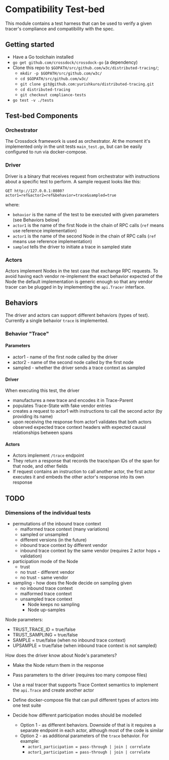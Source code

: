 # Compatibility Test-bed

This module contains a test harness that can be used to verify a given tracer's compliance and compatibility with the spec.

## Getting started

* Have a Go toolchain installed
* `go get github.com/crossdock/crossdock-go` (a dependency)
* Clone this repo to `$GOPATH/src/github.com/w3c/distributed-tracing/`;
  * `mkdir -p $GOPATH/src/github.com/w3c/`
  * `cd $GOPATH/src/github.com/w3c/`
  * `git clone git@github.com:yurishkuro/distributed-tracing.git`
  * `cd distributed-tracing`
  * `git checkout compliance-tests`
* `go test -v ./tests`

## Test-bed Components

### Orchestrator

The Crossdock framework is used as orchestrator. At the moment it's implemented only in the unit tests `main_test.go`,
but can be easily configured to run via docker-compose.

### Driver

Driver is a binary that receives request from orchestrator with instructions about a specific test to perform. A sample request looks like this:

```
GET http://127.0.0.1:8080?actor1=ref&actor2=ref&behavior=trace&sampled=true
```

where:
  * `behavior` is the name of the test to be executed with given parameters (see Behaviors below)
  * `actor1` is the name of the first Node in the chain of RPC calls (`ref` means use reference implementation)
  * `actor1` is the name of the second Node in the chain of RPC calls (`ref` means use reference implementation)
  * `sampled` tells the driver to initiate a trace in sampled state

### Actors

Actors implement Nodes in the test case that exchange RPC requests. To avoid having each vendor re-implement the exact behavior expected of the Node the default implementation is generic enough so that any vendor tracer can be plugged in by implementing the `api.Tracer` interface.

## Behaviors

The driver and actors can support different behaviors (types of test). Currently a single behavior `trace` is implemented.

### Behavior "Trace"

#### Parameters

* actor1 - name of the first node called by the driver
* actor2 - name of the second node called by the first node
* sampled - whether the driver sends a trace context as sampled

#### Driver

When executing this test, the driver

* manufactures a new trace and encodes it in Trace-Parent
* populates Trace-State with fake vendor entries
* creates a request to actor1 with instructions to call the second actor (by providing its name)
* upon receiving the response from actor1 validates that both actors observed expected trace context headers with expected causal relationships between spans

#### Actors

* Actors implement `/trace` endpoint
* They return a response that records the trace/span IDs of the span for that node, and other fields
* If request contains an instruction to call another actor, the first actor executes it and embeds the other actor's response into its own response

## TODO

### Dimensions of the individual tests
  * permutations of the inbound trace context
    * malformed trace context (many variations)
    * sampled or unsampled
    * different versions (in the future)
    * inbound trace context by different vendor
    * inbound trace context by the same vendor (requires 2 actor hops + validation)
  * participation mode of the Node
    * trust
    * no trust - different vendor
    * no trust - same vendor
  * sampling - how does the Node decide on sampling given
    * no inbound trace context
    * malformed trace context
    * unsampled trace context
      * Node keeps no sampling
      * Node up-samples

Node parameters:
  * TRUST_TRACE_ID = true/false
  * TRUST_SAMPLING = true/false
  * SAMPLE = true/false (when no inbound trace context)
  * UPSAMPLE = true/false (when inbound trace context is not sampled)

How does the driver know about Node's parameters?
  * Make the Node return them in the response
  * Pass parameters to the driver (requires too many compose files)


* Use a real tracer that supports Trace Context semantics to implement the `api.Trace` and create another actor
* Define docker-compose file that can pull different types of actors into one test suite
* Decide how different participation modes should be modelled
  * Option 1 - as different behaviors. Downside of that is it requires a separate endpoint in each actor, although most of the code is similar
  * Option 2 - as additional parameters of the `trace` behavior. For example:
    * `actor1_participation = pass-through | join | correlate`
    * `actor1_participation = pass-through | join | correlate`
